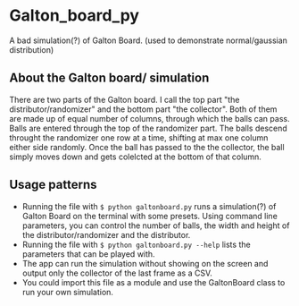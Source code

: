 # Galton_board_py
A bad simulation(?) of Galton Board. (used to demonstrate normal/gaussian distribution)

## About the Galton board/ simulation
There are two parts of the Galton board. I call the top part "the distributor/randomizer" and the bottom part "the collector". Both of them are made up of equal number of columns, through which the balls can pass. Balls are entered through the top of the randomizer part. The balls descend throught the randomizer one row at a time, shifting at max one column either side randomly. Once the ball has passed to the the collector, the ball simply moves down and gets colelcted at the bottom of that column.

## Usage patterns
 - Running the file with ```$ python galtonboard.py``` runs a simulation(?) of Galton Board on the terminal with some presets. 
Using command line parameters, you can control the number of balls, the width and height of the distributor/randomizer and the distributor.
 - Running the file with ```$ python galtonboard.py --help``` lists the parameters that can be played with.
 - The app can run the simulation without showing on the screen and output only the collector of the last frame as a CSV.
 - You could import this file as a module and use the GaltonBoard class to run your own simulation.
